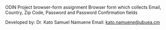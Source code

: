 ODIN Project browser-form assignment
Browser form which collects Email, Country, Zip Code, Password and Password Confirmation fields

Developed by:
Dr. Kato Samuel Namuene
Email: kato.namuene@ubuea.cm
